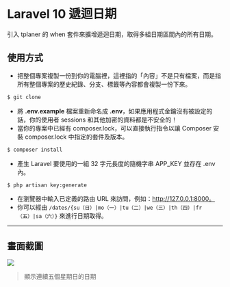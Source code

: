 # Laravel 10 遞迴日期

引入 tplaner 的 when 套件來擴增遞迴日期，取得多組日期區間內的所有日期。

## 使用方式
- 把整個專案複製一份到你的電腦裡，這裡指的「內容」不是只有檔案，而是指所有整個專案的歷史紀錄、分支、標籤等內容都會複製一份下來。
```sh
$ git clone
```
- 將 __.env.example__ 檔案重新命名成 __.env__，如果應用程式金鑰沒有被設定的話，你的使用者 sessions 和其他加密的資料都是不安全的！
- 當你的專案中已經有 composer.lock，可以直接執行指令以讓 Composer 安裝 composer.lock 中指定的套件及版本。
```sh
$ composer install
```
- 產生 Laravel 要使用的一組 32 字元長度的隨機字串 APP_KEY 並存在 .env 內。
```sh
$ php artisan key:generate
```
- 在瀏覽器中輸入已定義的路由 URL 來訪問，例如：http://127.0.0.1:8000。
- 你可以經由 `/dates/{su（日）|mo（一）|tu（二）|we（三）|th（四）|fr（五）|sa（六）}` 來進行日期取得。

----

## 畫面截圖
![](https://i.imgur.com/uL2zq3r.png)
> 顯示連續五個星期日的日期
